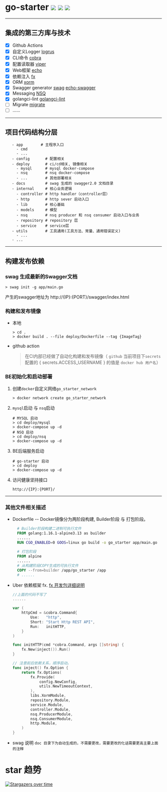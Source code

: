 # go-starter ![](https://img.shields.io/github/stars/pinkhello/go-starter?color=0088ff) ![](https://img.shields.io/github/forks/pinkhello/go-starter?color=0088ff) ![](https://img.shields.io/github/issues/pinkhello/go-starter?color=0088ff)

--------------
## 集成的第三方库与技术
- [X] Github Actions
- [X] 自定义Logger [logrus](https://github.com/sirupsen/logrus)
- [X] CLI命令 [cobra](https://github.com/spf13/cobra)
- [X] 配置读取器 [viper](https://github.com/spf13/viper)
- [X] Web框架 [echo](https://github.com/labstack/echo)
- [X] 依赖注入 [fx](https://github.com/uber-go/fx)
- [X] ORM [xorm](https://github.com/go-xorm/xorm)
- [X] Swagger generator [swag](https://github.com/swaggo/swag) [echo-swagger](https://github.com/swaggo/echo-swagger)
- [X] Messaging [NSQ](https://github.com/nsqio/nsq)
- [X] golangci-lint [golangci-lint](https://github.com/golangci/golangci-lint)
- [ ] Migrate [migrate](https://github.com/golang-migrate/migrate)
- [ ] ......
--------------
## 项目代码结构分层
```shell
   - app        # 主程序入口
     - cmd
     - ... 
   - config       # 配置相关
   - deploy       # ci/cd相关, 镜像相关
     - mysql      # mysql docker-compose
     - nsq        # nsq docker-compose
     - ...        # 其他部署相关     
   - docs         # swag 生成的 swagger2.0 文档目录
   - internal     # 核心业务逻辑
     - controller # http handler（controller层）
     - http       # http sever 启动入口
     - lib        # 核心基础
     - models     # 模型
     - nsq        # nsq producer 和 nsq consumer 启动入口与业务
     - repository # repository 层
     - service    # service层
   - utils        # 工具通用(工具方法、常量、通用错误定义)
     - ... 
   - ...
```
--------------
## 构建发布依赖

### swag 生成最新的Swagger文档
```shell
> swag init -g app/main.go
```
产生的swagger地址为 http://{IP}:{PORT}/swagger/index.html

### 构建和发布镜像
- 本地
    ```shell
    > cd .
    > docker build . --file deploy/Dockerfile --tag {ImageTag}
    ```
- github action 
  > 在CI内部已经做了自动化构建和发布镜像（ `github` 当前项目下`secrets`配置的 { secrets.ACCESS_USERNAME } 的值是 `docker hub 用户名`）

### BE初始化和启动部署
1. 创建`docker`自定义网络`go_starter_network`
    ```shell
    > docker network create go_starter_network
    ```
2. `mysql`启动 与 `nsq`启动
    ```shell
    # MYSQL 启动
    > cd deploy/mysql
    > docker-compose up -d
    # NSQ 启动
    > cd deploy/nsq
    > docker-compose up -d
    ```
3. BE后端服务启动
    ```shell
    # go-starter 启动
    > cd deploy
    > docker-compose up -d
    ```
4. 访问健康坚持接口
    ```shell
    http://{IP}:{PORT}/
    ```
--------------

### 其他文件相关描述

- Dockerfile -- Docker镜像分为两阶段构建, Builder阶段 与 打包阶段。
  ```dockerfile
    # Builder阶段构建二进制可执行文件
    FROM golang:1.16.1-alpine3.13 as builder
    ......
    RUN CGO_ENABLED=0 GOOS=linux go build -o go_starter app/main.go
    
    # 打包阶段
    FROM alpine
    ......
    # 从构建阶段COPY生成的可执行文件
    COPY --from=builder /app/go_starter /app
    # ......
  ```
  
- Uber 依赖框架 fx.   [fx 开发包详细说明](https://pkg.go.dev/go.uber.org/fx)
  
    ```go
    //上面的代码不写了
    ......
    
    var (
        httpCmd = &cobra.Command{
            Use:   "http",
            Short: "Start Http REST API",
            Run:   initHTTP,
        }
    )
    
    func initHTTP(cmd *cobra.Command, args []string) {
        fx.New(inject()).Run()
    }
    
    // 注意前后依赖关系，顺序启动。
    func inject() fx.Option {
        return fx.Options(
            fx.Provide(
                config.NewConfig,
                utils.NewTimeoutContext,
            ),
            libs.XormModule,
            repository.Module,
            service.Module,
            controller.Module,
            nsq.ProducerModule,
            nsq.ConsumerModule,
            http.Module,
        )
    }
    
    ```
  
- swag 说明 
  `doc 目录下为自动生成的，不需要更改，需要更改的化话需要更高主要上面的注释`


# star 趋势

[![Stargazers over time](https://starchart.cc/PinkHello/go-starter.svg)](https://starchart.cc/PinkHello/go-starter)
